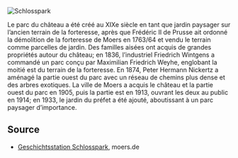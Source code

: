 ![Schlosspark](./images/moers-gs/p25.1.jpg)

Le parc du château a été créé au XIXe siècle en tant que jardin paysager sur l’ancien terrain de la forteresse, après que Frédéric II de Prusse ait ordonné la démolition de la forteresse de Moers en 1763/64 et vendu le terrain comme parcelles de jardin. Des familles aisées ont acquis de grandes propriétés autour du château; en 1836, l’industriel Friedrich Wintgens a commandé un parc conçu par Maximilian Friedrich Weyhe, englobant la moitié est du terrain de la forteresse. En 1874, Peter Hermann Nickertz a aménagé la partie ouest du parc avec un réseau de chemins plus dense et des arbres exotiques. La ville de Moers a acquis le château et la partie ouest du parc en 1905, puis la partie est en 1913, ouvrant les deux au public en 1914; en 1933, le jardin du préfet a été ajouté, aboutissant à un parc paysager d’importance.

Source
------

* [Geschichtsstation Schlosspark], moers.de

[Geschichtsstation Schlosspark]: https://www-moers-de.translate.goog/leben-moers/geschichtsstation/geschichtsstation-25-schlosspark?_x_tr_sl=de&_x_tr_tl=fr

